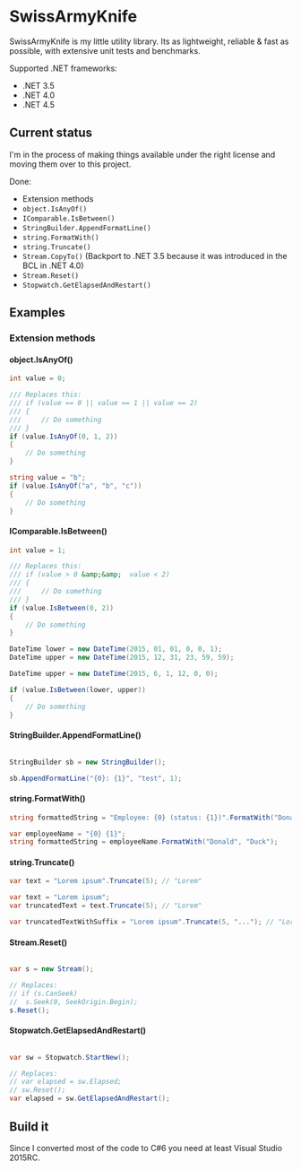 # SwissArmyKnife

SwissArmyKnife is my little utility library. Its as lightweight, reliable & fast as possible, with extensive unit tests and benchmarks.

Supported .NET frameworks:
* .NET 3.5
* .NET 4.0
* .NET 4.5

## Current status

I'm in the process of making things available under the right license and moving them over to this project.

Done: 
* Extension methods
 * `object.IsAnyOf()`
 * `IComparable.IsBetween()`
 * `StringBuilder.AppendFormatLine()`
 * `string.FormatWith()`
 * `string.Truncate()`
 * `Stream.CopyTo()` (Backport to .NET 3.5 because it was introduced in the BCL in .NET 4.0)
 * `Stream.Reset()`
 * `Stopwatch.GetElapsedAndRestart()`

## Examples

### Extension methods

#### object.IsAnyOf()

```csharp
int value = 0;

/// Replaces this:
/// if (value == 0 || value == 1 || value == 2)
/// {
///     // Do something
/// }
if (value.IsAnyOf(0, 1, 2))
{
    // Do something
}
```

```csharp
string value = "b";
if (value.IsAnyOf("a", "b", "c"))
{
    // Do something
}
```

#### IComparable.IsBetween()
```csharp
int value = 1;

/// Replaces this:
/// if (value > 0 &amp;&amp;  value < 2)
/// {
///     // Do something
/// }
if (value.IsBetween(0, 2))
{
    // Do something
}
```

```csharp
DateTime lower = new DateTime(2015, 01, 01, 0, 0, 1);
DateTime upper = new DateTime(2015, 12, 31, 23, 59, 59);

DateTime upper = new DateTime(2015, 6, 1, 12, 0, 0);

if (value.IsBetween(lower, upper))
{
    // Do something
}
```

#### StringBuilder.AppendFormatLine()
```csharp

StringBuilder sb = new StringBuilder();

sb.AppendFormatLine("{0}: {1}", "test", 1);
```

#### string.FormatWith()

```csharp
string formattedString = "Employee: {0} (status: {1})".FormatWith("Donald Duck", "Fired");
```

```csharp
var employeeName = "{0} {1}";
string formattedString = employeeName.FormatWith("Donald", "Duck");
```

#### string.Truncate()

```csharp
var text = "Lorem ipsum".Truncate(5); // "Lorem"
```

```csharp
var text = "Lorem ipsum";
var truncatedText = text.Truncate(5); // "Lorem"
```

```csharp
var truncatedTextWithSuffix = "Lorem ipsum".Truncate(5, "..."); // "Lorem..."
```

#### Stream.Reset()

```csharp

var s = new Stream();

// Replaces:
// if (s.CanSeek)
//	s.Seek(0, SeekOrigin.Begin);
s.Reset();
````

#### Stopwatch.GetElapsedAndRestart()

```csharp

var sw = Stopwatch.StartNew();

// Replaces:
// var elapsed = sw.Elapsed;
// sw.Reset();
var elapsed = sw.GetElapsedAndRestart();
````

## Build it

Since I converted most of the code to C#6 you need at least Visual Studio 2015RC.
